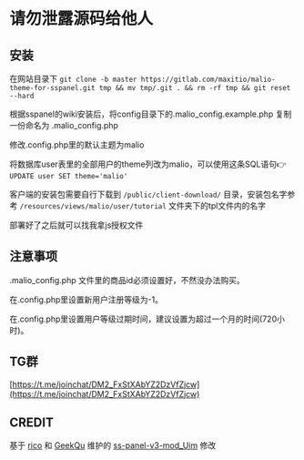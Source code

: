 # 请勿泄露源码给他人
## 安装
在网站目录下 
`git clone -b master https://gitlab.com/maxitio/malio-theme-for-sspanel.git tmp && mv tmp/.git . && rm -rf tmp && git reset --hard`

根据sspanel的wiki安装后，将config目录下的.malio_config.example.php 复制一份命名为 .malio_config.php

修改.config.php里的默认主题为malio

将数据库user表里的全部用户的theme列改为malio，可以使用这条SQL语句👉 `UPDATE user SET theme='malio'`

客户端的安装包需要自行下载到 `/public/client-download/` 目录，安装包名字参考 `/resources/views/malio/user/tutorial` 文件夹下的tpl文件内的名字

部署好了之后就可以找我拿js授权文件

## 注意事项
.malio_config.php 文件里的商品id必须设置好，不然没办法购买。

在.config.php里设置新用户注册等级为-1。

在.config.php里设置用户等级过期时间，建议设置为超过一个月的时间(720小时)。

## TG群
[https://t.me/joinchat/DM2_FxStXAbYZ2DzVfZjcw](https://t.me/joinchat/DM2_FxStXAbYZ2DzVfZjcw)

## CREDIT
基于 [rico](https://github.com/rico93) 和 [GeekQu](https://github.com/GeekQu) 维护的 [ss-panel-v3-mod_Uim](https://github.com/rico93/ss-panel-v3-mod_Uim) 修改